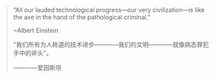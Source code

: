 > “All our lauded technological progress—our very civilization—is like the axe in the hand of the pathological criminal.”
> 
> ~Albert Einstein
>
> 
>
> "我们所有为人称道的技术进步————我们的文明————就像病态罪犯手中的斧头"。
>
> ————爱因斯坦 
